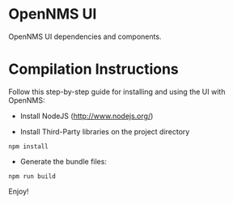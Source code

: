 OpenNMS UI
=======================

OpenNMS UI dependencies and components.

Compilation Instructions
=======================

Follow this step-by-step guide for installing and using the UI with OpenNMS:

* Install NodeJS (http://www.nodejs.org/)

* Install Third-Party libraries on the project directory

```
npm install
```

* Generate the bundle files:

```
npm run build
```

Enjoy!

